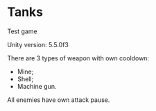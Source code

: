 # Tanks
Test game

Unity version: 5.5.0f3

There are 3 types of weapon with own cooldown:
- Mine;
- Shell;
- Machine gun.

All enemies have own attack pause.
